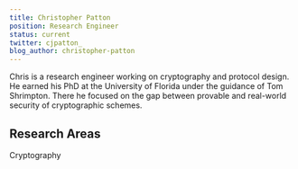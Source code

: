 ```yaml
---
title: Christopher Patton
position: Research Engineer
status: current
twitter: cjpatton_
blog_author: christopher-patton
---
```

Chris is a research engineer working on cryptography and protocol design. He earned his PhD at the University of Florida under the guidance of Tom Shrimpton. There he focused on the gap between provable and real-world security of cryptographic schemes.


## Research Areas
Cryptography
